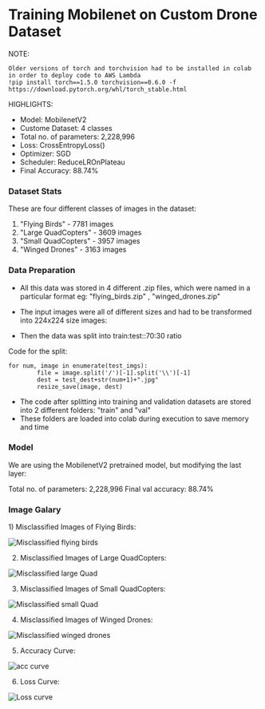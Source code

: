 # Training Mobilenet on Custom Drone Dataset

NOTE: 
```
Older versions of torch and torchvision had to be installed in colab in order to deploy code to AWS Lambda
!pip install torch==1.5.0 torchvision==0.6.0 -f https://download.pytorch.org/whl/torch_stable.html 
```
HIGHLIGHTS:

- Model: MobilenetV2
- Custome Dataset: 4 classes
- Total no. of parameters: 2,228,996
- Loss: CrossEntropyLoss()
- Optimizer: SGD
- Scheduler: ReduceLROnPlateau
- Final Accuracy: 88.74%

<h3>Dataset Stats</h3>
These are four different classes of images in the dataset:

1) "Flying Birds" - 7781 images
2) "Large QuadCopters" - 3609 images
3) "Small QuadCopters" - 3957 images
4) "Winged Drones" - 3163 images

<h3>Data Preparation</h3>

- All this data was stored in 4 different .zip files, which were named in a particular format eg: "flying_birds.zip" , "winged_drones.zip"
- The input images were all of different sizes and had to be transformed into 224x224 size images:

- Then the data was split into train:test::70:30 ratio

Code for the split:
``` 
for num, image in enumerate(test_imgs):
        file = image.split('/')[-1].split('\\')[-1]
        dest = test_dest+str(num+1)+".jpg"
        resize_save(image, dest) 
```
- The code after splitting into training and validation datasets are stored into 2 different folders: "train" and "val"
- These folders are loaded into colab during execution to save memory and time

<h3>Model</h3>
We are using the MobilenetV2 pretrained model, but modifying the last layer:

Total no. of parameters: 2,228,996
Final val accuracy: 88.74%

<h3>Image Galary</h3>
1) Misclassified Images of Flying Birds:

![Misclassified flying birds](images/fb.jpg)

2) Misclassified Images of Large QuadCopters:

![Misclassified large Quad](images/lq.jpg)

3) Misclassified Images of Small QuadCopters:

![Misclassified small Quad](images/sq.jpg)

4) Misclassified Images of Winged Drones:

![Misclassified winged drones](images/wd.jpg)

5) Accuracy Curve:

![acc curve](images/acc.jpg)

6) Loss Curve:

![Loss curve](images/loss.jpg)
